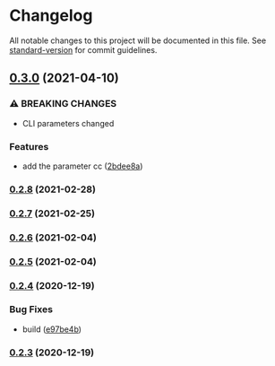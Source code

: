 # Changelog

All notable changes to this project will be documented in this file. See [standard-version](https://github.com/conventional-changelog/standard-version) for commit guidelines.

## [0.3.0](https://github.com/BlackGlory/ppx-inject/compare/v0.2.8...v0.3.0) (2021-04-10)


### ⚠ BREAKING CHANGES

* CLI parameters changed

### Features

* add the parameter cc ([2bdee8a](https://github.com/BlackGlory/ppx-inject/commit/2bdee8a37073ed3d1c6c9f2078bdf9aa37bdd6d7))

### [0.2.8](https://github.com/BlackGlory/ppx-inject/compare/v0.2.7...v0.2.8) (2021-02-28)

### [0.2.7](https://github.com/BlackGlory/ppx-inject/compare/v0.2.6...v0.2.7) (2021-02-25)

### [0.2.6](https://github.com/BlackGlory/ppx-inject/compare/v0.2.5...v0.2.6) (2021-02-04)

### [0.2.5](https://github.com/BlackGlory/ppx-inject/compare/v0.2.4...v0.2.5) (2021-02-04)

### [0.2.4](https://github.com/BlackGlory/ppx-inject/compare/v0.2.3...v0.2.4) (2020-12-19)


### Bug Fixes

* build ([e97be4b](https://github.com/BlackGlory/ppx-inject/commit/e97be4b57f256d8fb9932b8629adc8acf17f7489))

### [0.2.3](https://github.com/BlackGlory/ppx-inject/compare/v0.2.2...v0.2.3) (2020-12-19)
